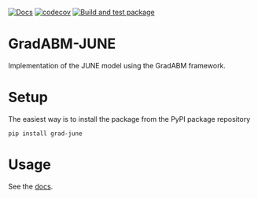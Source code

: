 [![Docs](https://github.com/arnauqb/GradABM-JUNE/actions/workflows/docs.yml/badge.svg)](https://github.com/arnauqb/GradABM-JUNE/actions/workflows/docs.yml)
[![codecov](https://codecov.io/github/LargeAgentCollider/torch_june/branch/main/graph/badge.svg?token=ddIEG0Eest)](https://codecov.io/github/LargeAgentCollider/torch_june)
[![Build and test package](https://github.com/arnauqb/GradABM-JUNE/actions/workflows/ci.yml/badge.svg)](https://github.com/arnauqb/GradABM-JUNE/actions/workflows/ci.yml)

# GradABM-JUNE
Implementation of the JUNE model using the GradABM framework.

# Setup 

The easiest way is to install the package from the PyPI package repository

```
pip install grad-june
```

# Usage

See the [docs](https://arnauqb.github.io/GradABM-JUNE/).
